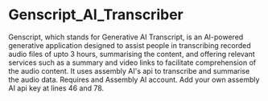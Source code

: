 # Genscript_AI_Transcriber
Genscript, which stands for Generative AI Transcript, is an AI-powered generative application designed to assist people in transcribing recorded audio files of upto 3 hours, summarising the content, and offering relevant services such as a summary and video links to facilitate comprehension of the audio content. It uses assembly AI's api to transcribe and summarise the audio data. 
Requires and Assembly AI account.
Add your own assembly AI api key at lines 46 and 78.
